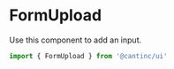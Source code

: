 # FormUpload

Use this component to add an input.

```typescript
import { FormUpload } from '@cantinc/ui'
```
